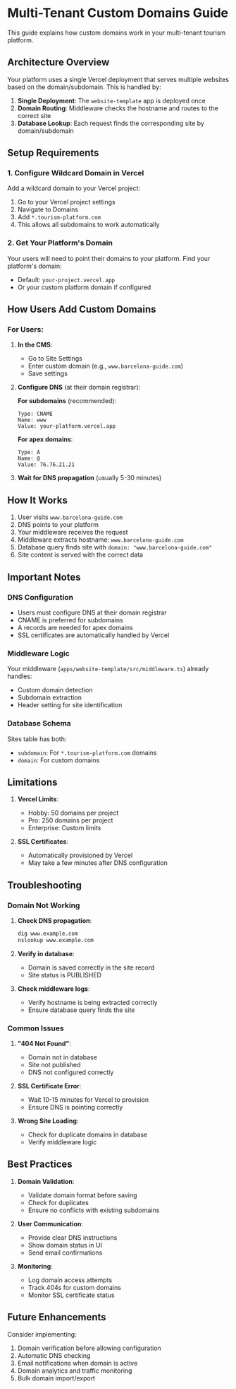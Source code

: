 # Multi-Tenant Custom Domains Guide

This guide explains how custom domains work in your multi-tenant tourism platform.

## Architecture Overview

Your platform uses a single Vercel deployment that serves multiple websites based on the domain/subdomain. This is handled by:

1. **Single Deployment**: The `website-template` app is deployed once
2. **Domain Routing**: Middleware checks the hostname and routes to the correct site
3. **Database Lookup**: Each request finds the corresponding site by domain/subdomain

## Setup Requirements

### 1. Configure Wildcard Domain in Vercel

Add a wildcard domain to your Vercel project:
1. Go to your Vercel project settings
2. Navigate to Domains
3. Add `*.tourism-platform.com`
4. This allows all subdomains to work automatically

### 2. Get Your Platform's Domain

Your users will need to point their domains to your platform. Find your platform's domain:
- Default: `your-project.vercel.app`
- Or your custom platform domain if configured

## How Users Add Custom Domains

### For Users:

1. **In the CMS**:
   - Go to Site Settings
   - Enter custom domain (e.g., `www.barcelona-guide.com`)
   - Save settings

2. **Configure DNS** (at their domain registrar):
   
   **For subdomains** (recommended):
   ```
   Type: CNAME
   Name: www
   Value: your-platform.vercel.app
   ```
   
   **For apex domains**:
   ```
   Type: A
   Name: @
   Value: 76.76.21.21
   ```

3. **Wait for DNS propagation** (usually 5-30 minutes)

## How It Works

1. User visits `www.barcelona-guide.com`
2. DNS points to your platform
3. Your middleware receives the request
4. Middleware extracts hostname: `www.barcelona-guide.com`
5. Database query finds site with `domain: "www.barcelona-guide.com"`
6. Site content is served with the correct data

## Important Notes

### DNS Configuration
- Users must configure DNS at their domain registrar
- CNAME is preferred for subdomains
- A records are needed for apex domains
- SSL certificates are automatically handled by Vercel

### Middleware Logic
Your middleware (`apps/website-template/src/middleware.ts`) already handles:
- Custom domain detection
- Subdomain extraction
- Header setting for site identification

### Database Schema
Sites table has both:
- `subdomain`: For `*.tourism-platform.com` domains
- `domain`: For custom domains

## Limitations

1. **Vercel Limits**:
   - Hobby: 50 domains per project
   - Pro: 250 domains per project
   - Enterprise: Custom limits

2. **SSL Certificates**:
   - Automatically provisioned by Vercel
   - May take a few minutes after DNS configuration

## Troubleshooting

### Domain Not Working

1. **Check DNS propagation**:
   ```bash
   dig www.example.com
   nslookup www.example.com
   ```

2. **Verify in database**:
   - Domain is saved correctly in the site record
   - Site status is PUBLISHED

3. **Check middleware logs**:
   - Verify hostname is being extracted correctly
   - Ensure database query finds the site

### Common Issues

1. **"404 Not Found"**:
   - Domain not in database
   - Site not published
   - DNS not configured correctly

2. **SSL Certificate Error**:
   - Wait 10-15 minutes for Vercel to provision
   - Ensure DNS is pointing correctly

3. **Wrong Site Loading**:
   - Check for duplicate domains in database
   - Verify middleware logic

## Best Practices

1. **Domain Validation**:
   - Validate domain format before saving
   - Check for duplicates
   - Ensure no conflicts with existing subdomains

2. **User Communication**:
   - Provide clear DNS instructions
   - Show domain status in UI
   - Send email confirmations

3. **Monitoring**:
   - Log domain access attempts
   - Track 404s for custom domains
   - Monitor SSL certificate status

## Future Enhancements

Consider implementing:
1. Domain verification before allowing configuration
2. Automatic DNS checking
3. Email notifications when domain is active
4. Domain analytics and traffic monitoring
5. Bulk domain import/export